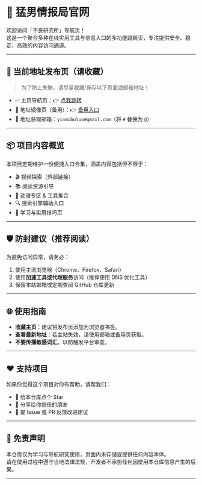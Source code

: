 # 🧪 猛男情报局官网

欢迎访问「不良研究所」导航页！  
这是一个聚合多种在线实用工具与信息入口的多功能跳转页，专注提供安全、稳定、高效的内容访问通道。

---

## 🔗 当前地址发布页（请收藏）

> 为了防止失联，请尽量收藏/保存以下页面或邮箱地址！

- ✅ 主页导航页：👉 [点我跳转](https://ymbl17-cc.github.io/)
- 🔄 地址镜像页（备用）：👉 [备用入口](https://ymbl16-cc.github.io/)
- 📧 地址获取邮箱：`yinmibuluo#gmail.com`（将 `#` 替换为 `@`）

---

## 📦 项目内容概览

本项目定期维护一份便捷入口合集，涵盖内容包括但不限于：

- 🎬 视频探索（外部链接）
- 📚 阅读资源引导
- 🧩 动漫专区 & 工具集合
- 🔍 搜索引擎辅助入口
- 🧠 学习与实用技巧页

---

## 🛡️ 防封建议（推荐阅读）

为避免访问异常，请务必：

1. 使用主流浏览器（Chrome、Firefox、Safari）
2. 使用**加速工具或代理服务**访问（推荐使用 DNS 优化工具）
3. 保留本站邮箱或定期查阅 GitHub 仓库更新

---

## 🌐 使用指南

- **收藏主页**：建议将发布页添加为浏览器书签。
- **查看最新地址**：若主站失效，请使用邮箱或备用页获取。
- **不要传播敏感词汇**，以防触发平台审查。

---

## ❤️ 支持项目

如果你觉得这个项目对你有帮助，请帮我们：

- 🌟 给本仓库点个 Star
- 🔁 分享给你信任的朋友
- 💬 提 Issue 或 PR 反馈改进建议

---

## 📄 免责声明

本仓库仅为学习与导航研究使用，页面内未存储或提供任何内容本体。  
请在使用过程中遵守当地法律法规，开发者不承担任何因使用本仓库信息产生的后果。

---
